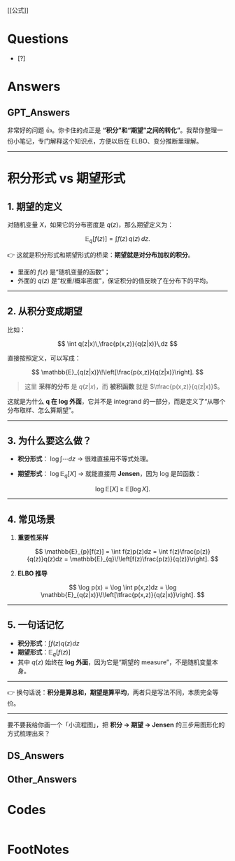 [[公式]]

# Questions

- [?] 


# Answers

## GPT_Answers
非常好的问题 👍。你卡住的点正是 **“积分”和“期望”之间的转化”**。我帮你整理一份小笔记，专门解释这个知识点，方便以后在 ELBO、变分推断里理解。

---

# 积分形式 vs 期望形式

## 1. 期望的定义

对随机变量 $X$，如果它的分布密度是 $q(z)$，那么期望定义为：

$$
\mathbb{E}_{q}[f(z)] = \int f(z) \, q(z)\, dz.
$$

👉 这就是积分形式和期望形式的桥梁：**期望就是对分布加权的积分**。

* 里面的 $f(z)$ 是“随机变量的函数”；
* 外面的 $q(z)$ 是“权重/概率密度”，保证积分的值反映了在分布下的平均。

---

## 2. 从积分变成期望

比如：

$$
\int q(z|x)\,\frac{p(x,z)}{q(z|x)}\,dz
$$

直接按照定义，可以写成：

$$
\mathbb{E}_{q(z|x)}\!\left[\frac{p(x,z)}{q(z|x)}\right].
$$

> 这里 **采样的分布** 是 $q(z|x)$，而 **被积函数** 就是 $\tfrac{p(x,z)}{q(z|x)}$。

这就是为什么 **q 在 log 外面**，它并不是 integrand 的一部分，而是定义了“从哪个分布取样、怎么算期望”。

---

## 3. 为什么要这么做？

* **积分形式**：
  $\log \int \cdots dz$ → 很难直接用不等式处理。
* **期望形式**：
  $\log \mathbb{E}_{q}[X]$ → 就能直接用 **Jensen**，因为 log 是凹函数：

  $$
  \log \mathbb{E}[X] \;\geq\; \mathbb{E}[\log X].
  $$

---

## 4. 常见场景

1. **重要性采样**

   $$
   \mathbb{E}_{p}[f(z)] = \int f(z)p(z)dz 
   = \int f(z)\frac{p(z)}{q(z)}q(z)dz 
   = \mathbb{E}_{q}\!\left[f(z)\frac{p(z)}{q(z)}\right].
   $$

2. **ELBO 推导**

   $$
   \log p(x) 
   = \log \int p(x,z)dz 
   = \log \mathbb{E}_{q(z|x)}\!\left[\tfrac{p(x,z)}{q(z|x)}\right].
   $$

---

## 5. 一句话记忆

* **积分形式**：$\int f(z) q(z) dz$
* **期望形式**：$\mathbb{E}_{q}[f(z)]$
* 其中 $q(z)$ 始终在 **log 外面**，因为它是“期望的 measure”，不是随机变量本身。

---

👉 换句话说：**积分是算总和，期望是算平均**，两者只是写法不同，本质完全等价。

---

要不要我给你画一个「小流程图」，把 **积分 → 期望 → Jensen** 的三步用图形化的方式梳理出来？


## DS_Answers


## Other_Answers


# Codes

```python

```



# FootNotes